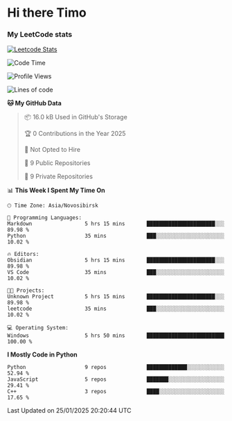 # Hi there Timo
### My LeetCode stats
[![Leetcode Stats](https://leetcard.jacoblin.cool/przdtl?border=0&radius=20&ext=heatmap&theme=nord)](https://leetcode.com/przdtl)

<!--START_SECTION:waka-->
![Code Time](http://img.shields.io/badge/Code%20Time-544%20hrs%204%20mins-blue)

![Profile Views](http://img.shields.io/badge/Profile%20Views-0-blue)

![Lines of code](https://img.shields.io/badge/From%20Hello%20World%20I%27ve%20Written-193.2%20thousand%20lines%20of%20code-blue)

**🐱 My GitHub Data** 

> 📦 16.0 kB Used in GitHub's Storage 
 > 
> 🏆 0 Contributions in the Year 2025
 > 
> 🚫 Not Opted to Hire
 > 
> 📜 9 Public Repositories 
 > 
> 🔑 9 Private Repositories 
 > 
📊 **This Week I Spent My Time On** 

```text
🕑︎ Time Zone: Asia/Novosibirsk

💬 Programming Languages: 
Markdown                 5 hrs 15 mins       ██████████████████████░░░   89.98 % 
Python                   35 mins             ███░░░░░░░░░░░░░░░░░░░░░░   10.02 % 

🔥 Editors: 
Obsidian                 5 hrs 15 mins       ██████████████████████░░░   89.98 % 
VS Code                  35 mins             ███░░░░░░░░░░░░░░░░░░░░░░   10.02 % 

🐱‍💻 Projects: 
Unknown Project          5 hrs 15 mins       ██████████████████████░░░   89.98 % 
leetcode                 35 mins             ███░░░░░░░░░░░░░░░░░░░░░░   10.02 % 

💻 Operating System: 
Windows                  5 hrs 50 mins       █████████████████████████   100.00 % 
```

**I Mostly Code in Python** 

```text
Python                   9 repos             █████████████░░░░░░░░░░░░   52.94 % 
JavaScript               5 repos             ███████░░░░░░░░░░░░░░░░░░   29.41 % 
C++                      3 repos             ████░░░░░░░░░░░░░░░░░░░░░   17.65 % 
```




 Last Updated on 25/01/2025 20:20:44 UTC
<!--END_SECTION:waka-->
